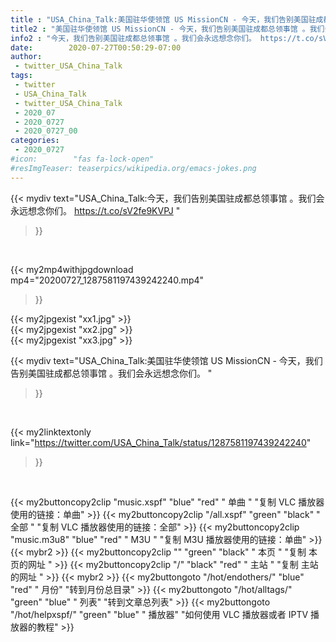 ```yaml
---
title : "USA_China_Talk:美国驻华使领馆 US MissionCN - 今天，我们告别美国驻成都总领事馆 。我们会永远想念你们。 "
title2 : "美国驻华使领馆 US MissionCN - 今天，我们告别美国驻成都总领事馆 。我们会永远想念你们。 "
info2 : "今天，我们告别美国驻成都总领事馆 。我们会永远想念你们。 https://t.co/sV2fe9KVPJ "
date:        2020-07-27T00:50:29-07:00
author:
 - twitter_USA_China_Talk
tags:
 - twitter
 - USA_China_Talk
 - twitter_USA_China_Talk
 - 2020_07
 - 2020_0727
 - 2020_0727_00
categories:
 - 2020_0727
#icon:        "fas fa-lock-open"
#resImgTeaser: teaserpics/wikipedia.org/emacs-jokes.png
---
```


{{< mydiv text="USA_China_Talk:今天，我们告别美国驻成都总领事馆 。我们会永远想念你们。 https://t.co/sV2fe9KVPJ "
>}}
<br>


{{< my2mp4withjpgdownload mp4="20200727_1287581197439242240.mp4"
>}}

{{< my2jpgexist "xx1.jpg" >}}<br>
{{< my2jpgexist "xx2.jpg" >}}<br>
{{< my2jpgexist "xx3.jpg" >}}<br>



{{< mydiv text="USA_China_Talk:美国驻华使领馆 US MissionCN - 今天，我们告别美国驻成都总领事馆 。我们会永远想念你们。 "
>}}
<br>

{{< my2linktextonly link="https://twitter.com/USA_China_Talk/status/1287581197439242240"
>}}


<br>

{{< my2buttoncopy2clip "music.xspf"        "blue"   "red"    " 单曲 "  "复制 VLC 播放器使用的链接：单曲" >}} {{< my2buttoncopy2clip "/all.xspf"         "green"  "black"  " 全部 "  "复制 VLC 播放器使用的链接：全部" >}} {{< my2buttoncopy2clip "music.m3u8"        "blue"   "red"    " M3U  "    "复制 M3U 播放器使用的链接：单曲" >}} {{< mybr2 >}} {{< my2buttoncopy2clip ""                  "green"  "black"  " 本页 "    "复制 本页的网址 " >}} {{< my2buttoncopy2clip "/"                 "black"  "red"    " 主站 "    "复制 主站的网址 " >}} {{< mybr2 >}} {{< my2buttongoto      "/hot/endothers/"   "blue"   "red"    " 月份"   "转到月份总目录" >}} {{< my2buttongoto      "/hot/alltags/"     "green"  "blue"   " 列表"   "转到文章总列表" >}} {{< my2buttongoto      "/hot/helpxspf/"    "green"  "blue"   " 播放器" "如何使用 VLC 播放器或者 IPTV 播放器的教程" >}} 

